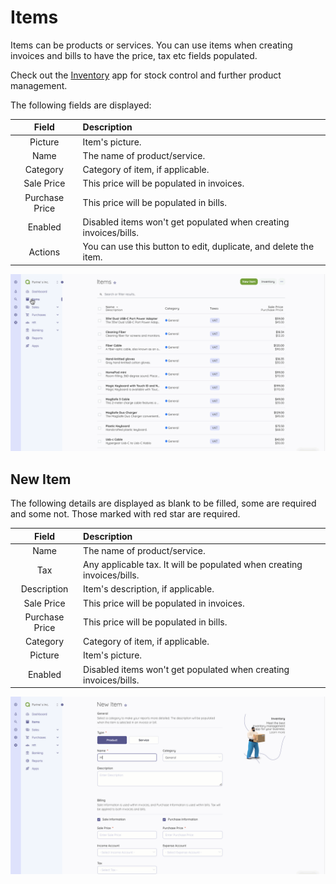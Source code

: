Items
=====

Items can be products or services. You can use items when creating invoices and bills to have the price, tax etc fields populated.

Check out the [Inventory](https://akaunting.com/apps/categories/inventory) app for stock control and further product management.

The following fields are displayed:

|     Field      | Description                                                      |
| :------------: | :--------------------------------------------------------------- |
|    Picture     | Item's picture.                                                  |
|      Name      | The name of product/service.                                     |
|    Category    | Category of item, if applicable.                                 |
|   Sale Price   | This price will be populated in invoices.                        |
| Purchase Price | This price will be populated in bills.                           |
|    Enabled     | Disabled items won't get populated when creating invoices/bills. |
|    Actions     | You can use this button to edit, duplicate, and delete the item. |

![items list](_images/items.gif)

## New Item

The following details are displayed as blank to be filled, some are required and some not. Those marked with red star are required.

|     Field      | Description                                                            |
| :------------: | :--------------------------------------------------------------------- |
|      Name      | The name of product/service.                                           |
|      Tax       | Any applicable tax. It will be populated when creating invoices/bills. |
|  Description   | Item's description, if applicable.                                     |
|   Sale Price   | This price will be populated in invoices.                              |
| Purchase Price | This price will be populated in bills.                                 |
|    Category    | Category of item, if applicable.                                       |
|    Picture     | Item's picture.                                                        |
|    Enabled     | Disabled items won't get populated when creating invoices/bills.       |

![items form](_images/items-new-item.gif)
